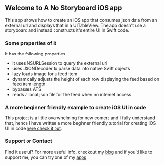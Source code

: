 ## Welcome to A No Storyboard iOS app

This app shows how to create an iOS app that consumes json data from an external url and displays that in a UITableView. The app doesn't use a storyboard and instead constructs it's entire UI in Swift code.

### Some properties of it

It has the following properties 

- it uses NSURLSession to query the external url
- uses JSONDecoder to parse data into native Swift objects
- lazy loads image for a feed item
- dynamically adjusts the height of each row displaying the feed based on feed item length
- bypasses ATS
- reads a local json file for the feed when no internet access

### A more beginner friendly example to create iOS UI in code
This project is a little overwhelming for new comers and I fully understand that, hence I have written a more beginner friendly tutorial for creating iOS UI in code [here check it out](https://mydaytodo.com/ios-app-no-storyboard-how-to/).


### Support or Contact
Find it useful? For more useful info, checkout my [blog](https://mydaytodo.com/blog) and if you'd like to support me, you can try one of my [apps](https://mydaytodo.com/apps)
